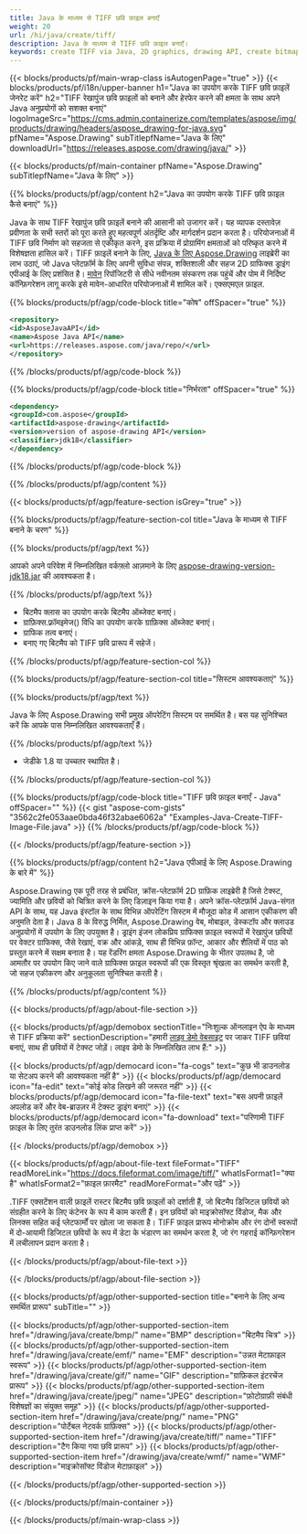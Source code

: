 ```yaml
---
title: Java के माध्यम से TIFF छवि फ़ाइल बनाएँ
weight: 20
url: /hi/java/create/tiff/
description: Java के माध्यम से TIFF छवि फ़ाइल बनाएँ।
keywords: create TIFF via Java, 2D graphics, drawing API, create bitmap in Java, Drawing Java के लिए, save bitmap, save TIFF image, cross-platform 2D graphic library, Bitmap class, vector graphics drawing, draw text, rendering raster images, TIFF image file
---
```


{{< blocks/products/pf/main-wrap-class isAutogenPage="true" >}}
{{< blocks/products/pf/i18n/upper-banner h1="Java का उपयोग करके TIFF छवि फ़ाइलें जेनरेट करें" h2="TIFF रेखापुंज छवि फ़ाइलों को बनाने और हेरफेर करने की क्षमता के साथ अपने Java अनुप्रयोगों को सशक्त बनाएं" logoImageSrc="https://cms.admin.containerize.com/templates/aspose/img/products/drawing/headers/aspose_drawing-for-java.svg" pfName="Aspose.Drawing" subTitlepfName="Java के लिए" downloadUrl="https://releases.aspose.com/drawing/java/" >}}

{{< blocks/products/pf/main-container pfName="Aspose.Drawing" subTitlepfName="Java के लिए" >}}


{{% blocks/products/pf/agp/content h2="Java का उपयोग करके TIFF छवि फ़ाइल कैसे बनाएं" %}}

Java के साथ TIFF रेखापुंज छवि फ़ाइलें बनाने की आसानी को उजागर करें। यह व्यापक दस्तावेज़ प्रवीणता के सभी स्तरों को पूरा करते हुए महत्वपूर्ण अंतर्दृष्टि और मार्गदर्शन प्रदान करता है। परियोजनाओं में TIFF छवि निर्माण को सहजता से एकीकृत करने, इस प्रक्रिया में प्रोग्रामिंग क्षमताओं को परिष्कृत करने में विशेषज्ञता हासिल करें। TIFF फ़ाइलें बनाने के लिए, [Java के लिए Aspose.Drawing](https://products.aspose.com/drawing/java) लाइब्रेरी का लाभ उठाएं, जो Java प्लेटफ़ॉर्म के लिए अपनी सुविधा संपन्न, शक्तिशाली और सहज 2D ग्राफिक्स ड्राइंग एपीआई के लिए प्रशंसित है। [मावेन](https://releases.aspose.com/java/repo/com/aspose/aspose-drawing/) रिपॉजिटरी से सीधे नवीनतम संस्करण तक पहुंचें और पोम में निर्दिष्ट कॉन्फ़िगरेशन लागू करके इसे मावेन-आधारित परियोजनाओं में शामिल करें। एक्सएमएल फ़ाइल.

{{% blocks/products/pf/agp/code-block title="कोष" offSpacer="true" %}}

```xml
<repository>
<id>AsposeJavaAPI</id>
<name>Aspose Java API</name>
<url>https://releases.aspose.com/java/repo/</url>
</repository>
```

{{% /blocks/products/pf/agp/code-block %}}

{{% blocks/products/pf/agp/code-block title="निर्भरता" offSpacer="true" %}}

```xml
<dependency>
<groupId>com.aspose</groupId>
<artifactId>aspose-drawing</artifactId>
<version>version of aspose-drawing API</version>
<classifier>jdk18</classifier>
</dependency>
```

{{% /blocks/products/pf/agp/code-block %}}

{{% /blocks/products/pf/agp/content %}}


{{< blocks/products/pf/agp/feature-section isGrey="true" >}}

{{% blocks/products/pf/agp/feature-section-col title="Java के माध्यम से TIFF बनाने के चरण" %}}

{{% blocks/products/pf/agp/text %}}

आपको अपने परिवेश में निम्नलिखित वर्कफ़्लो आज़माने के लिए [aspose-drawing-version-jdk18.jar](https://releases.aspose.com/drawing/java/) की आवश्यकता है।

{{% /blocks/products/pf/agp/text %}}

+ बिटमैप क्लास का उपयोग करके बिटमैप ऑब्जेक्ट बनाएं।
+ ग्राफ़िक्स.फ़्रॉमइमेज() विधि का उपयोग करके ग्राफ़िक्स ऑब्जेक्ट बनाएं।
+ ग्राफिक तत्व बनाएं।
+ बनाए गए बिटमैप को TIFF छवि प्रारूप में सहेजें।

{{% /blocks/products/pf/agp/feature-section-col %}}

{{% blocks/products/pf/agp/feature-section-col title="सिस्टम आवश्यकताएं" %}}

{{% blocks/products/pf/agp/text %}}

Java के लिए Aspose.Drawing सभी प्रमुख ऑपरेटिंग सिस्टम पर समर्थित है। बस यह सुनिश्चित करें कि आपके पास निम्नलिखित आवश्यकताएँ हैं।

{{% /blocks/products/pf/agp/text %}}

- जेडीके 1.8 या उच्चतर स्थापित है।

{{% /blocks/products/pf/agp/feature-section-col %}}

{{% blocks/products/pf/agp/code-block title="TIFF छवि फ़ाइल बनाएँ - Java" offSpacer="" %}}
{{< gist "aspose-com-gists" "3562c2fe053aae0bda46f32abae6062a" "Examples-Java-Create-TIFF-Image-File.java" >}}
{{% /blocks/products/pf/agp/code-block %}}

{{< /blocks/products/pf/agp/feature-section >}}


<!-- aboutfile Starts -->

{{% blocks/products/pf/agp/content h2="Java एपीआई के लिए Aspose.Drawing के बारे में" %}}

Aspose.Drawing एक पूरी तरह से प्रबंधित, क्रॉस-प्लेटफ़ॉर्म 2D ग्राफ़िक लाइब्रेरी है जिसे टेक्स्ट, ज्यामिति और छवियों को चित्रित करने के लिए डिज़ाइन किया गया है। अपने क्रॉस-प्लेटफ़ॉर्म Java-संगत API के साथ, यह Java इंस्टॉल के साथ विभिन्न ऑपरेटिंग सिस्टम में मौजूदा कोड में आसान एकीकरण की अनुमति देता है। Java 8 के विरुद्ध निर्मित, Aspose.Drawing वेब, मोबाइल, डेस्कटॉप और क्लाउड अनुप्रयोगों में उपयोग के लिए उपयुक्त है। ड्राइंग इंजन लोकप्रिय ग्राफिक्स फ़ाइल स्वरूपों में रेखापुंज छवियों पर वेक्टर ग्राफिक्स, जैसे रेखाएं, वक्र और आंकड़े, साथ ही विभिन्न फ़ॉन्ट, आकार और शैलियों में पाठ को प्रस्तुत करने में सक्षम बनाता है। यह रेंडरिंग क्षमता Aspose.Drawing के भीतर उपलब्ध है, जो आमतौर पर उपयोग किए जाने वाले ग्राफिक्स फ़ाइल स्वरूपों की एक विस्तृत श्रृंखला का समर्थन करती है, जो सहज एकीकरण और अनुकूलता सुनिश्चित करती है।

{{% /blocks/products/pf/agp/content %}}


{{< blocks/products/pf/agp/about-file-section >}}

{{< blocks/products/pf/agp/demobox sectionTitle="निःशुल्क ऑनलाइन ऐप के माध्यम से TIFF प्रक्रिया करें" sectionDescription="हमारी [लाइव डेमो वेबसाइट](https://products.aspose.app/drawing) पर जाकर TIFF छवियां बनाएं, साथ ही छवियों में टेक्स्ट जोड़ें। लाइव डेमो के निम्नलिखित लाभ हैं:" >}}

{{< blocks/products/pf/agp/democard icon="fa-cogs" text="कुछ भी डाउनलोड या सेटअप करने की आवश्यकता नहीं है" >}}
{{< blocks/products/pf/agp/democard icon="fa-edit" text="कोई कोड लिखने की जरूरत नहीं" >}}
{{< blocks/products/pf/agp/democard icon="fa-file-text" text="बस अपनी फ़ाइलें अपलोड करें और वेब-ब्राउज़र में टेक्स्ट ड्राइंग बनाएं" >}}
{{< blocks/products/pf/agp/democard icon="fa-download" text="परिणामी TIFF फ़ाइल के लिए तुरंत डाउनलोड लिंक प्राप्त करें" >}}

{{< /blocks/products/pf/agp/demobox >}}

{{< blocks/products/pf/agp/about-file-text fileFormat="TIFF" readMoreLink="https://docs.fileformat.com/image/tiff/" whatIsFormat1="क्या है" whatIsFormat2="फ़ाइल फ़ारमैट" readMoreFormat="और पढ़ें" >}}

.TIFF एक्सटेंशन वाली फ़ाइलें रास्टर बिटमैप छवि फ़ाइलों को दर्शाती हैं, जो बिटमैप डिजिटल छवियों को संग्रहीत करने के लिए कंटेनर के रूप में काम करती हैं। इन छवियों को माइक्रोसॉफ्ट विंडोज, मैक और लिनक्स सहित कई प्लेटफार्मों पर खोला जा सकता है। TIFF फ़ाइल प्रारूप मोनोक्रोम और रंग दोनों स्वरूपों में दो-आयामी डिजिटल छवियों के रूप में डेटा के भंडारण का समर्थन करता है, जो रंग गहराई कॉन्फ़िगरेशन में लचीलापन प्रदान करता है।

{{< /blocks/products/pf/agp/about-file-text >}}

{{< /blocks/products/pf/agp/about-file-section >}}

<!-- aboutfile Ends -->


{{< blocks/products/pf/agp/other-supported-section title="बनाने के लिए अन्य समर्थित प्रारूप" subTitle="" >}}

{{< blocks/products/pf/agp/other-supported-section-item href="/drawing/java/create/bmp/" name="BMP" description="बिटमैप चित्र" >}}
{{< blocks/products/pf/agp/other-supported-section-item href="/drawing/java/create/emf/" name="EMF" description="उन्नत मेटाफ़ाइल स्वरूप" >}}
{{< blocks/products/pf/agp/other-supported-section-item href="/drawing/java/create/gif/" name="GIF" description="ग्राफ़िकल इंटरचेंज प्रारूप" >}}
{{< blocks/products/pf/agp/other-supported-section-item href="/drawing/java/create/jpeg/" name="JPEG" description="फ़ोटोग्राफ़ी संबंधी विशेषज्ञों का संयुक्त समूह" >}}
{{< blocks/products/pf/agp/other-supported-section-item href="/drawing/java/create/png/" name="PNG" description="पोर्टेबल नेटवर्क ग्राफ़िक्स" >}}
{{< blocks/products/pf/agp/other-supported-section-item href="/drawing/java/create/tiff/" name="TIFF" description="टैग किया गया छवि प्रारूप" >}}
{{< blocks/products/pf/agp/other-supported-section-item href="/drawing/java/create/wmf/" name="WMF" description="माइक्रोसॉफ्ट विंडोज मेटाफ़ाइल" >}}


{{< /blocks/products/pf/agp/other-supported-section >}}

{{< /blocks/products/pf/main-container >}}

{{< /blocks/products/pf/main-wrap-class >}}

